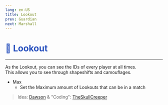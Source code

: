 ```yaml
---
lang: en-US
title: Lookout
prev: Guardian
next: Marshall
---
```


# <font color="#2a52be">🔭 <b>Lookout</b></font> <Badge text="Power" type="tip" vertical="middle"/>
---

As the Lookout, you can see the IDs of every player at all times.<br>
This allows you to see through shapeshifts and camouflages.
* Max
  * Set the Maximum amount of Lookouts that can be in a match

> Idea: [Dawson](#) & "Coding": [TheSkullCreeper](https://github.com/Loonie-Toons)
